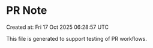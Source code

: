 # PR Note

Created at: Fri 17 Oct 2025 06:28:57 UTC

This file is generated to support testing of PR workflows.
